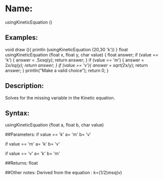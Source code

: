 # Name: 
usingKineticEquation ()
## Examples:
void draw (){
println (usingKineticEquation (20,30 'k'))
}
float usingKineticEquation (float x, float y, char value) {
  float answer;
  if (value == 'k') {
    answer = .5*x*sq(y);
    return answer;
  }
  if (value == 'm') {
    answer = 2*x/sq(y); 
    return answer;
  }
  if (value == 'v'){
    answer = sqrt(2*x/y);
    return answer;
  }
  println("Make a valid choice");
  return 0;
}

## Description:
Solves for the missing variable in the Kinetic equation. 

## Syntax:
usingKineticEquation (float a, float b, char value)

##Parameters: 
if value == 'k'
  a= 'm'
  b= 'v'
  
if value == 'm'
  a= 'k'
  b= 'v'
  
if value == 'v' 
  a= 'k'
  b= 'm'
  

##Returns:
float

##Other notes:
Derived from the equation : k=(1/2)*m*sq(v)
